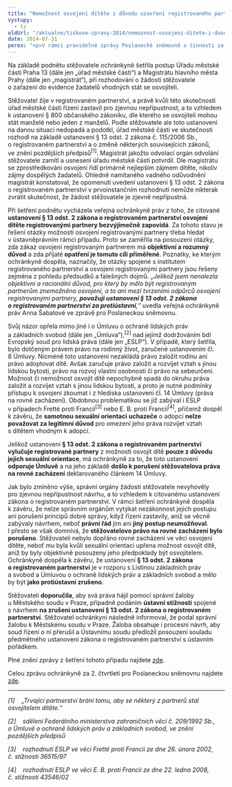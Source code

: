 ```yaml
---
title: "Nemožnost osvojení dítěte z důvodu uzavření registrovaného partnerství"
vystupy:
  - tz
oldUrl: "/aktualne/tiskove-zpravy-2014/nemoznost-osvojeni-ditete-z-duvodu-uzavreni-registrovaneho-partnerstvi"
date: 2014-07-31
perex: "<p>V rámci pravidelné zprávy Poslanecké sněmovně o činnosti za 2. čtvrtletí informovala veřejná ochránkyně práv o případu zamítnutí žádosti muže žijícího v registrovaném partnerství o zařazení do databáze potencionálních osvojitelů.</p>"
---
```


<!-- imported from the old website -->

<p>Na základě podnětu stěžovatele ochránkyně šetřila postup Úřadu městské části Praha 13 (dále jen „úřad městské části“) a Magistrátu hlavního města Prahy (dále jen „magistrát“), při rozhodování o žádosti stěžovatele o zařazení do evidence žadatelů vhodných stát se osvojiteli.</p><p>Stěžovatel žije v registrovaném partnerství, a právě kvůli této skutečnosti úřad městské části řízení zastavil pro zjevnou nepřípustnost, a to vzhledem k ustanovení § 800 občanského zákoníku, dle kterého se osvojiteli mohou stát manželé nebo jeden z manželů. Podle stěžovatele ale toto ustanovení na danou situaci nedopadá a podotkl, úřad městské části ve skutečnosti rozhodl na základě ustanovení § 13 odst. 2 zákona č. 115/2006 Sb., o registrovaném partnerství a o změně některých souvisejících zákonů, ve znění pozdějších předpisů<sup>[1]</sup>. Magistrát jakožto odvolací orgán odvolání stěžovatele zamítl a usnesení úřadu městské části potvrdil. Dle magistrátu se zprostředkování osvojení řídí primárně nejlepším zájmem dítěte, nikoliv zájmy dospělých žadatelů. Ohledně namítaného vadného odůvodnění magistrát konstatoval, že opomenutí uvedení ustanovení § 13 odst. 2 zákona o registrovaném partnerství v prvoinstančním rozhodnutí nemůže nikterak zvrátit skutečnost, že žádost stěžovatele je zjevně nepřípustná.</p><p>Při šetření podnětu vycházela veřejná ochránkyně práv z toho, že citované <strong>ustanovení § 13 odst. 2 zákona o registrovaném partnerství osvojení dítěte registrovanými partnery bezvýjimečně zapovídá</strong>. Za tohoto stavu je řešení otázky možnosti osvojení registrovanými partnery třeba hledat v ústavněprávním rámci případu. Proto se zaměřila na posouzení otázky, zda zákaz osvojení registrovaným partnerem má <strong>objektivní a rozumný důvod</strong> a zda přijaté<strong> opatření je tomuto cíli přiměřené</strong>. Poznatky, ke kterým ochránkyně dospěla, naznačily, že otázky spojené s institutem registrovaného partnerství a osvojení registrovanými partnery jsou řešeny zejména z pohledu předsudků a falešných dojmů. <em>„Jelikož jsem nenalezla objektivní a racionální důvod, pro který by mělo být registrovaným partnerům znemožněno osvojení, a to ani mezi tvrzeními odpůrců osvojení registrovanými partnery, <strong>považuji ustanovení § 13 odst. 2 zákona o registrovaném partnerství za protiústavní</strong>,“</em> uvedla veřejná ochránkyně práv Anna Šabatové ve zprávě pro Poslaneckou sněmovnu.</p><p>Svůj názor opřela mimo jiné i o Úmluvu o ochraně lidských práv a základních svobod (dále jen „Úmluva“),<sup>[2]</sup> nad jejímž dodržováním bdí Evropský soud pro lidská práva (dále jen „ESLP“). V případě, který šetřila, bylo dotčeným právem právo na rodinný život, zaručené ustanovením čl. 8 Úmluvy. Nicméně toto ustanovení nezakládá právo založit rodinu ani právo adoptovat dítě. Avšak zaručuje právo založit a rozvíjet vztah s jinou lidskou bytostí, právo na rozvoj vlastní osobnosti či právo na sebeurčení. Možnost či nemožnost osvojit dítě nepochybně spadá do okruhu práva založit a rozvíjet vztah s jinou lidskou bytostí, a proto je nutné podmínky přístupu k osvojení zkoumat i z hlediska ustanovení čl. 14 Úmluvy (práva na rovné zacházení). Obdobnou problematikou se již zabýval i ESLP v případech Fretté proti Francii<sup>[3]</sup> nebo E. B. proti Francii<sup>[4]</sup>, přičemž dospěl k závěru, že <strong>samotnou sexuální orientaci</strong> <strong>uchazeče</strong> o adopci <strong>nelze považovat za legitimní důvod</strong> pro omezení jeho práva rozvíjet vztah s dítětem vhodným k adopci.</p><p>Jelikož ustanovení <strong>§ 13 odst. 2 zákona o registrovaném partnerství vylučuje registrované partnery</strong> z možnosti osvojit dítě <strong>pouze z důvodu jejich sexuální orientace</strong>, má ochránkyně za to, že toto ustanovení <strong>odporuje Úmluvě</strong> a na jeho základě <strong>došlo k porušení stěžovatelova práva na rovné zacházení</strong> deklarovaného článkem 14 Úmluvy.</p><p>Jak bylo zmíněno výše, správní orgány žádosti stěžovatele nevyhověly pro zjevnou nepřípustnost návrhu, a to vzhledem k citovanému ustanovení zákona o registrovaném partnerství. V rámci šetření ochránkyně dospěla k závěru, že nelze správním orgánům vytýkat nezákonnost jejich postupu ani porušení principů dobré správy, když řízení zastavily, aniž se věcně zabývaly návrhem, neboť <strong>právní řád</strong> jim ani <strong>jiný postup neumožňoval</strong>. I přesto se však domnívá, že <strong>stěžovatelovo právo na rovné zacházení bylo porušeno</strong>. Stěžovateli nebylo dopřáno rovné zacházení ve věci osvojení dítěte, neboť mu byla kvůli sexuální orientaci upřena možnost osvojit dítě, aniž by byly objektivně posouzeny jeho předpoklady být osvojitelem. Ochránkyně dospěla k závěru, že ustanovení <strong>§ 13 odst. 2 zákona o registrovaném partnerství</strong> je v rozporu s Listinou základních práv a svobod a Úmluvou o ochraně lidských práv a základních svobod a mělo by být <strong>jako protiústavní zrušeno</strong>.</p><p>Stěžovateli <strong>doporučila</strong>, aby svá práva hájil pomocí správní žaloby u Městského soudu v Praze, případně podáním <strong>ústavní stížnosti</strong> spojené s návrhem <strong>na zrušení ustanovení § 13 odst. 2 zákona o registrovaném partnerství</strong>. Stěžovatel ochránkyni následně informoval, že podal správní žalobu k Městskému soudu v Praze. Žaloba obsahuje i procesní návrh, aby soud řízení o ní přerušil a Ústavnímu soudu předložil posouzení souladu předmětného ustanovení zákona o registrovaném partnerství s ústavním pořádkem.</p><p>Plné znění zprávy z šetření tohoto případu najdete <a href="/uploads-import/DISKRIMINACE/Kauzy/jine/2977-2014-PPO-ZZ.pdf">zde</a>.</p><p>Celou zprávu ochránkyně za 2. čtvrtletí pro Poslaneckou sněmovnu najdete <a href="https://www.ochrance.cz/zpravy-o-cinnosti/zpravy-pro-poslaneckou-snemovnu/">zde</a>.</p><hr /><p><em>[1]    „Trvající partnerství brání tomu, aby se některý z partnerů stal osvojitelem dítěte.“</em></p><p><em>[2]    sdělení Federálního ministerstva zahraničních věcí č. 209/1992 Sb., o Úmluvě o ochraně lidských práv a základních svobod, ve znění pozdějších předpisů</em></p><p><em>[3]    rozhodnutí ESLP ve věci Fretté proti Francii ze dne 26. února 2002, č. stížnosti 36515/97</em></p><p><em>[4]    rozhodnutí ESLP ve věci E. B. proti Francii ze dne 22. ledna 2008, č. stížnosti 43546/02</em></p>
